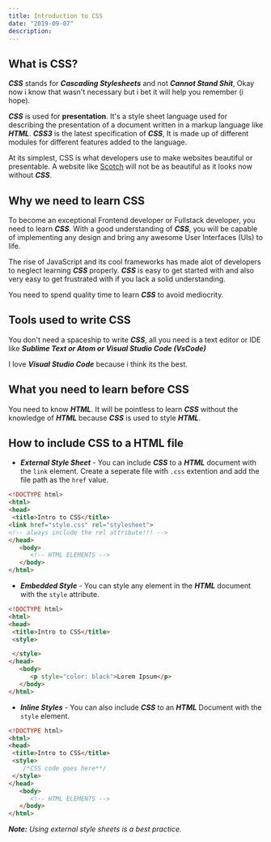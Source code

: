 ```yaml
---
title: Introduction to CSS
date: "2019-09-07"
description: 
---
```


## What is CSS?

***CSS*** stands for ***Cascading Stylesheets*** and not ***Cannot Stand Shit***, Okay now i know that wasn't necessary but i bet it will help you remember (i hope).  

***CSS*** is used for **presentation**. It's a style sheet language used for describing the presentation of a document written in a markup language like ***HTML***. ***CSS3*** is the latest specification of ***CSS***, It is made up of different modules for different features added to the language. 

At its simplest, CSS is what developers use to make websites beautiful or presentable. A website like [Scotch](http://scotch.io) will not be as beautiful as it looks now without ***CSS***. 

## Why we need to learn CSS

To become an exceptional Frontend developer or Fullstack developer, you need to learn ***CSS***. 
With a good understanding of ***CSS***, you will be capable of implementing any design and bring any awesome User Interfaces (UIs) to life.

The rise of JavaScript and its cool frameworks has made alot of developers to neglect learning ***CSS*** properly. ***CSS*** is easy to get started with and also very easy to get frustrated with if you lack a solid understanding.

You need to spend quality time to learn ***CSS*** to avoid mediocrity.


## Tools used to write CSS

You don't need a spaceship to write ***CSS***, all you need is a text editor or IDE like ***Sublime Text or Atom or Visual Studio Code (VsCode)***
 
I love ***Visual Studio Code*** because i think its the best.

## What you need to learn before CSS

You need to know ***HTML***. It will be pointless to learn  ***CSS*** without the knowledge of ***HTML*** because ***CSS*** is used to style ***HTML***.


## How to include CSS to a HTML file


* ***External Style Sheet*** - You can include ***CSS*** to a ***HTML*** document with the `link` element. Create a seperate file with `.css` extention and add the file path as the `href` value.
```html
<!DOCTYPE html>
<html>
<head>
 <title>Intro to CSS</title>
<link href="style.css" rel="stylesheet">
<!-- always include the rel attribute!!! -->
</head>
   <body>
      <!-- HTML ELEMENTS -->
   </body>
</html>
```

* ***Embedded Style*** - You can style any element in the ***HTML*** document with the `style` attribute.

```html
<!DOCTYPE html>
<html>
<head>
 <title>Intro to CSS</title>
 <style>

 </style>
</head>
   <body>
      <p style="color: black">Lorem Ipsum</p>
   </body>
</html>
```


* ***Inline Styles*** - You can also include ***CSS*** to an ***HTML*** Document with the `style` element.
```html
<!DOCTYPE html>
<html>
<head>
 <title>Intro to CSS</title>
 <style>
    /*CSS code goes here**/
 </style>
</head>
   <body>
      <!-- HTML ELEMENTS -->
   </body>
</html>
```

***Note:*** *Using external style sheets is a best practice.*










